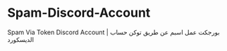 # Spam-Discord-Account
Spam Via Token Discord Account | بورجكت عمل اسبم عن طريق توكن حساب الديسكورد
